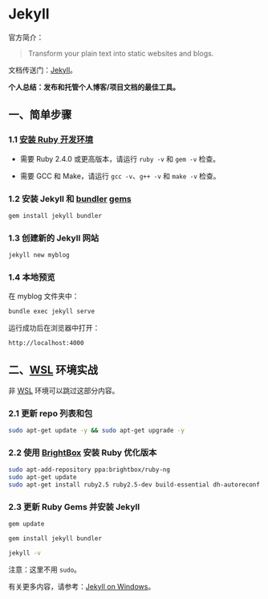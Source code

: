 # Jekyll

官方简介：

> Transform your plain text into static websites and blogs.

文档传送门：[Jekyll][1]。

**个人总结：发布和托管个人博客/项目文档的最佳工具。**

## 一、简单步骤

### 1.1 [安装 Ruby 开发环境][2]

- 需要 Ruby 2.4.0 或更高版本，请运行 `ruby -v` 和 `gem -v` 检查。

- 需要 GCC 和 Make，请运行 `gcc -v`、`g++ -v` 和 `make -v` 检查。

### 1.2 安装 Jekyll 和 [bundler][3] [gems][4]

```bash
gem install jekyll bundler
```

### 1.3 创建新的 Jekyll 网站

```bash
jekyll new myblog
```

### 1.4 本地预览

在 myblog 文件夹中：
```bash
bundle exec jekyll serve
```

运行成功后在浏览器中打开：
```text
http://localhost:4000
```

## 二、[WSL][6] 环境实战

非 [WSL][6] 环境可以跳过这部分内容。

### 2.1 更新 repo 列表和包 

```bash
sudo apt-get update -y && sudo apt-get upgrade -y
```

### 2.2 使用 [BrightBox][7] 安装 Ruby 优化版本

```bash
sudo apt-add-repository ppa:brightbox/ruby-ng
sudo apt-get update
sudo apt-get install ruby2.5 ruby2.5-dev build-essential dh-autoreconf
```

### 2.3 更新 Ruby Gems 并安装 Jekyll

```bash
gem update

gem install jekyll bundler

jekyll -v
```

注意：这里不用 `sudo`。

有关更多内容，请参考：[Jekyll on Windows][5]。



[1]:https://jekyllrb.com/
[2]:https://www.ruby-lang.org/en/downloads/
[3]:https://jekyllrb.com/docs/ruby-101/#bundler
[4]:https://jekyllrb.com/docs/ruby-101/#gems
[5]:https://jekyllrb.com/docs/installation/windows/
[6]:https://msdn.microsoft.com/en-us/commandline/wsl/about
[7]:https://www.brightbox.com/docs/ruby/ubuntu/
